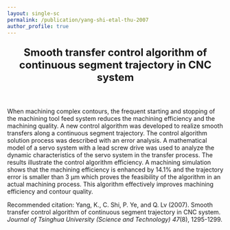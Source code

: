 ```yaml
---
layout: single-sc
permalink: /publication/yang-shi-etal-thu-2007
author_profile: true
---
```


<header>
<p style="font-size: 24px;"><b>Smooth transfer control algorithm of continuous segment trajectory in CNC system</b></p>
</header>

When machining complex contours, the frequent starting and stopping of the machining tool feed system reduces the machining efficiency and the machining quality. A new control algorithm was developed to realize smooth transfers along a continuous segment trajectory. The control algorithm solution process was described with an error analysis. A mathematical model of a servo system with a lead screw drive was used to analyze the dynamic characteristics of the servo system in the transfer process. The results illustrate the control algorithm efficiency. A machining simulation shows that the machining efficiency is enhanced by 14.1% and the trajectory error is smaller than 3 μm which proves the feasibility of the algorithm in an actual machining process. This algorithm effectively improves machining efficiency and contour quality.

<p style="font-size: 14px;">Recommended citation: Yang, K., C. Shi, P. Ye, and Q. Lv (2007). Smooth transfer control algorithm of continuous segment trajectory in CNC system. <i>Journal of Tsinghua University (Science and Technology) 47</i>(8), 1295-1299.</p>
